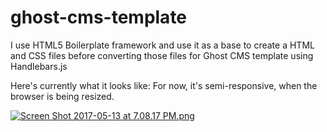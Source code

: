 # ghost-cms-template

I use HTML5 Boilerplate framework and use it as a base to create a HTML and CSS files before converting those files for 
Ghost CMS template using Handlebars.js

Here's currently what it looks like: 
For now, it's semi-responsive, when the browser is being resized.

[![Screen Shot 2017-05-13 at 7.08.17 PM.png](https://s23.postimg.org/vc8deczuz/Screen_Shot_2017-05-13_at_7.08.17_PM.png)](https://postimg.org/image/o90hyqufb/)
